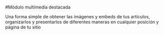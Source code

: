 #Mòdulo multimedia destacada

Una forma simple de obtener las imágenes y embeds de tus artículos, organizarlos y presentarlos de diferentes maneras en cualquier posición y página de tu sitio
